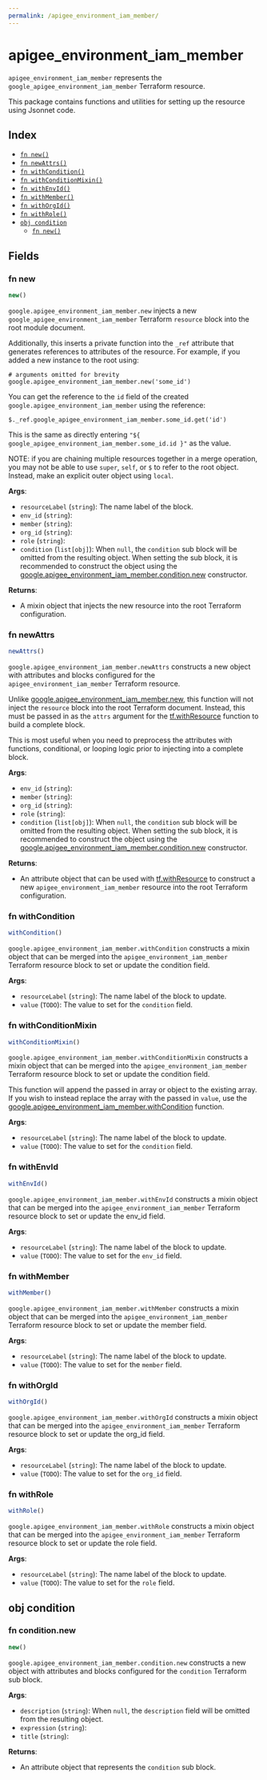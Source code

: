 ```yaml
---
permalink: /apigee_environment_iam_member/
---
```


# apigee_environment_iam_member

`apigee_environment_iam_member` represents the `google_apigee_environment_iam_member` Terraform resource.



This package contains functions and utilities for setting up the resource using Jsonnet code.


## Index

* [`fn new()`](#fn-new)
* [`fn newAttrs()`](#fn-newattrs)
* [`fn withCondition()`](#fn-withcondition)
* [`fn withConditionMixin()`](#fn-withconditionmixin)
* [`fn withEnvId()`](#fn-withenvid)
* [`fn withMember()`](#fn-withmember)
* [`fn withOrgId()`](#fn-withorgid)
* [`fn withRole()`](#fn-withrole)
* [`obj condition`](#obj-condition)
  * [`fn new()`](#fn-conditionnew)

## Fields

### fn new

```ts
new()
```


`google.apigee_environment_iam_member.new` injects a new `google_apigee_environment_iam_member` Terraform `resource`
block into the root module document.

Additionally, this inserts a private function into the `_ref` attribute that generates references to attributes of the
resource. For example, if you added a new instance to the root using:

    # arguments omitted for brevity
    google.apigee_environment_iam_member.new('some_id')

You can get the reference to the `id` field of the created `google.apigee_environment_iam_member` using the reference:

    $._ref.google_apigee_environment_iam_member.some_id.get('id')

This is the same as directly entering `"${ google_apigee_environment_iam_member.some_id.id }"` as the value.

NOTE: if you are chaining multiple resources together in a merge operation, you may not be able to use `super`, `self`,
or `$` to refer to the root object. Instead, make an explicit outer object using `local`.

**Args**:
  - `resourceLabel` (`string`): The name label of the block.
  - `env_id` (`string`): 
  - `member` (`string`): 
  - `org_id` (`string`): 
  - `role` (`string`): 
  - `condition` (`list[obj]`):  When `null`, the `condition` sub block will be omitted from the resulting object. When setting the sub block, it is recommended to construct the object using the [google.apigee_environment_iam_member.condition.new](#fn-apigeeenvironmentiammemberconditionnew) constructor.

**Returns**:
- A mixin object that injects the new resource into the root Terraform configuration.


### fn newAttrs

```ts
newAttrs()
```


`google.apigee_environment_iam_member.newAttrs` constructs a new object with attributes and blocks configured for the `apigee_environment_iam_member`
Terraform resource.

Unlike [google.apigee_environment_iam_member.new](#fn-apigeeenvironmentiammembernew), this function will not inject the `resource`
block into the root Terraform document. Instead, this must be passed in as the `attrs` argument for the
[tf.withResource](https://github.com/tf-libsonnet/core/tree/main/docs#fn-withresource) function to build a complete block.

This is most useful when you need to preprocess the attributes with functions, conditional, or looping logic prior to
injecting into a complete block.

**Args**:
  - `env_id` (`string`): 
  - `member` (`string`): 
  - `org_id` (`string`): 
  - `role` (`string`): 
  - `condition` (`list[obj]`):  When `null`, the `condition` sub block will be omitted from the resulting object. When setting the sub block, it is recommended to construct the object using the [google.apigee_environment_iam_member.condition.new](#fn-apigeeenvironmentiammemberconditionnew) constructor.

**Returns**:
  - An attribute object that can be used with [tf.withResource](https://github.com/tf-libsonnet/core/tree/main/docs#fn-withresource) to construct a new `apigee_environment_iam_member` resource into the root Terraform configuration.


### fn withCondition

```ts
withCondition()
```

`google.apigee_environment_iam_member.withCondition` constructs a mixin object that can be merged into the `apigee_environment_iam_member`
Terraform resource block to set or update the condition field.



**Args**:
  - `resourceLabel` (`string`): The name label of the block to update.
  - `value` (`TODO`): The value to set for the `condition` field.


### fn withConditionMixin

```ts
withConditionMixin()
```

`google.apigee_environment_iam_member.withConditionMixin` constructs a mixin object that can be merged into the `apigee_environment_iam_member`
Terraform resource block to set or update the condition field.

This function will append the passed in array or object to the existing array. If you wish
to instead replace the array with the passed in `value`, use the [google.apigee_environment_iam_member.withCondition](TODO)
function.


**Args**:
  - `resourceLabel` (`string`): The name label of the block to update.
  - `value` (`TODO`): The value to set for the `condition` field.


### fn withEnvId

```ts
withEnvId()
```

`google.apigee_environment_iam_member.withEnvId` constructs a mixin object that can be merged into the `apigee_environment_iam_member`
Terraform resource block to set or update the env_id field.



**Args**:
  - `resourceLabel` (`string`): The name label of the block to update.
  - `value` (`TODO`): The value to set for the `env_id` field.


### fn withMember

```ts
withMember()
```

`google.apigee_environment_iam_member.withMember` constructs a mixin object that can be merged into the `apigee_environment_iam_member`
Terraform resource block to set or update the member field.



**Args**:
  - `resourceLabel` (`string`): The name label of the block to update.
  - `value` (`TODO`): The value to set for the `member` field.


### fn withOrgId

```ts
withOrgId()
```

`google.apigee_environment_iam_member.withOrgId` constructs a mixin object that can be merged into the `apigee_environment_iam_member`
Terraform resource block to set or update the org_id field.



**Args**:
  - `resourceLabel` (`string`): The name label of the block to update.
  - `value` (`TODO`): The value to set for the `org_id` field.


### fn withRole

```ts
withRole()
```

`google.apigee_environment_iam_member.withRole` constructs a mixin object that can be merged into the `apigee_environment_iam_member`
Terraform resource block to set or update the role field.



**Args**:
  - `resourceLabel` (`string`): The name label of the block to update.
  - `value` (`TODO`): The value to set for the `role` field.


## obj condition



### fn condition.new

```ts
new()
```


`google.apigee_environment_iam_member.condition.new` constructs a new object with attributes and blocks configured for the `condition`
Terraform sub block.



**Args**:
  - `description` (`string`):  When `null`, the `description` field will be omitted from the resulting object.
  - `expression` (`string`): 
  - `title` (`string`): 

**Returns**:
  - An attribute object that represents the `condition` sub block.
